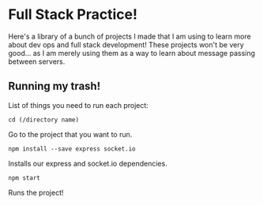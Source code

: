 # Full Stack Practice!
Here's a library of a bunch of projects I made that I am using to learn more about dev ops and full stack development!
These projects won't be very good... as I am merely using them as a way to learn about message passing between servers.

## Running my trash!
List of things you need to run each project:
```
cd (/directory name)
```
Go to the project that you want to run.
```
npm install --save express socket.io
```
Installs our express and socket.io dependencies.
```
npm start
```
Runs the project!
